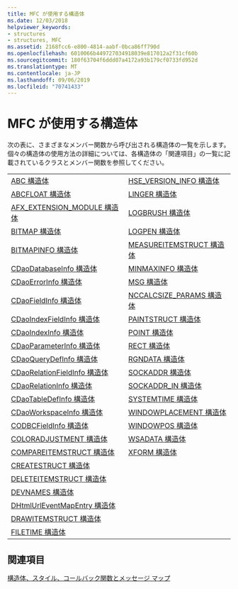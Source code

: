 ```yaml
---
title: MFC が使用する構造体
ms.date: 12/03/2018
helpviewer_keywords:
- structures
- structures, MFC
ms.assetid: 2168fcc6-e800-4814-aabf-0bca86ff790d
ms.openlocfilehash: 6010066b449727034918039e817012a2f31cf60b
ms.sourcegitcommit: 180f63704f6ddd07a4172a93b179cf0733fd952d
ms.translationtype: MT
ms.contentlocale: ja-JP
ms.lasthandoff: 09/06/2019
ms.locfileid: "70741433"
---
```

# <a name="structures-used-by-mfc"></a>MFC が使用する構造体

次の表に、さまざまなメンバー関数から呼び出される構造体の一覧を示します。 個々の構造体の使用方法の詳細については、各構造体の「関連項目」の一覧に記載されているクラスとメンバー関数を参照してください。

|||
|-|-|
|[ABC 構造体](/windows/win32/api/wingdi/ns-wingdi-abc)|[HSE_VERSION_INFO 構造体](../../mfc/reference/hse-version-info-structure.md)|
|[ABCFLOAT 構造体](/windows/win32/api/wingdi/ns-wingdi-abcfloat)|[LINGER 構造体](/windows/win32/api/winsock/ns-winsock-linger)|
|[AFX_EXTENSION_MODULE 構造体](../../mfc/reference/afx-extension-module-structure.md)|[LOGBRUSH 構造体](/windows/win32/api/wingdi/ns-wingdi-logbrush)|
|[BITMAP 構造体](/windows/win32/api/wingdi/ns-wingdi-bitmap)|[LOGPEN 構造体](/windows/win32/api/Wingdi/ns-wingdi-logpen)|
|[BITMAPINFO 構造体](/windows/win32/api/wingdi/ns-wingdi-bitmapinfo)|[MEASUREITEMSTRUCT 構造体](/windows/win32/api/winuser/ns-winuser-measureitemstruct)|
|[CDaoDatabaseInfo 構造体](../../mfc/reference/cdaodatabaseinfo-structure.md)|[MINMAXINFO 構造体](/windows/win32/api/winuser/ns-winuser-minmaxinfo)|
|[CDaoErrorInfo 構造体](../../mfc/reference/cdaoerrorinfo-structure.md)|[MSG 構造体](/windows/win32/api/winuser/ns-winuser-msg)|
|[CDaoFieldInfo 構造体](../../mfc/reference/cdaofieldinfo-structure.md)|[NCCALCSIZE_PARAMS 構造体](/windows/win32/api/winuser/ns-winuser-nccalcsize_params)|
|[CDaoIndexFieldInfo 構造体](../../mfc/reference/cdaoindexfieldinfo-structure.md)|[PAINTSTRUCT 構造体](/windows/win32/api/winuser/ns-winuser-paintstruct)|
|[CDaoIndexInfo 構造体](../../mfc/reference/cdaoindexinfo-structure.md)|[POINT 構造体](/windows/win32/api/windef/ns-windef-point)|
|[CDaoParameterInfo 構造体](../../mfc/reference/cdaoparameterinfo-structure.md)|[RECT 構造体](/windows/win32/api/windef/ns-windef-rect)|
|[CDaoQueryDefInfo 構造体](../../mfc/reference/cdaoquerydefinfo-structure.md)|[RGNDATA 構造体](/windows/win32/api/wingdi/ns-wingdi-rgndata)|
|[CDaoRelationFieldInfo 構造体](../../mfc/reference/cdaorelationfieldinfo-structure.md)|[SOCKADDR 構造体](/windows/win32/winsock/sockaddr-2)|
|[CDaoRelationInfo 構造体](../../mfc/reference/cdaorelationinfo-structure.md)|[SOCKADDR_IN 構造体](/windows/win32/winsock/sockaddr-2)|
|[CDaoTableDefInfo 構造体](../../mfc/reference/cdaotabledefinfo-structure.md)|[SYSTEMTIME 構造体](/windows/win32/api/minwinbase/ns-minwinbase-systemtime)
|[CDaoWorkspaceInfo 構造体](../../mfc/reference/cdaoworkspaceinfo-structure.md)|[WINDOWPLACEMENT 構造体](/windows/win32/api/winuser/ns-winuser-windowplacement)|
|[CODBCFieldInfo 構造体](../../mfc/reference/codbcfieldinfo-structure.md)|[WINDOWPOS 構造体](/windows/win32/api/winuser/ns-winuser-windowpos)
|[COLORADJUSTMENT 構造体](/windows/win32/api/wingdi/ns-wingdi-coloradjustment)|[WSADATA 構造体](/windows/win32/api/winsock2/ns-winsock2-wsadata)|
|[COMPAREITEMSTRUCT 構造体](/windows/win32/api/winuser/ns-winuser-compareitemstruct)|[XFORM 構造体](/windows/win32/api/wingdi/ns-wingdi-xform)|
|[CREATESTRUCT 構造体](/windows/win32/api/winuser/ns-winuser-createstructw)||
|[DELETEITEMSTRUCT 構造体](/windows/win32/api/winuser/ns-winuser-deleteitemstruct)||
|[DEVNAMES 構造体](/windows/win32/api/commdlg/ns-commdlg-devnames)||
|[DHtmlUrlEventMapEntry 構造体](../../mfc/reference/dhtmlurleventmapentry-structure.md)||
|[DRAWITEMSTRUCT 構造体](/windows/win32/api/winuser/ns-winuser-drawitemstruct)||
|[FILETIME 構造体](/windows/win32/api/minwinbase/ns-minwinbase-filetime)||

## <a name="see-also"></a>関連項目

[構造体、スタイル、コールバック関数とメッセージ マップ](../../mfc/reference/structures-styles-callbacks-and-message-maps.md)
